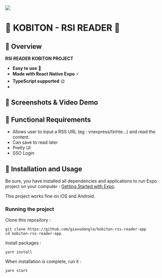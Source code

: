 <img src="https://workablehr.s3.amazonaws.com/uploads/account/logo/488654/logo">

# 🚀 KOBITON - RSI READER  🚀


## 🚀 Overview
**RSI READER KOBITON PROJECT**
- **Easy to use** 🤘
- **Made with React Native Expo** ⚡
- **TypeScript supported** 🌞
- 
## 🚀 Screenshots & Video Demo

## 🚀 Functional Requirements

- Allows user to input a RSS URL (eg : vnexpress/tinhte...) and read the content.
- Can save to read later
- Pretty UI
- SSO Login






## 🚀 Installation and Usage

Be sure, you have installed all dependencies and applications to run Expo project on your computer : [Getting Started with Expo](https://docs.expo.io/get-started/installation/).

This project works fine on iOS and Android.


### Running the project

Clone this repository :

```
git clone https://github.com/giavudangle/kobiton-rss-reader-app
cd kobiton-rss-reader-app
```

Install packages :

```
yarn install
```

When installation is complete, run it :

```
yarn start
```


